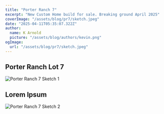 ```yaml
---
title: "Porter Ranch 7"
excerpt: "New Custom Home build for sale. Breaking ground April 2025"
coverImage: "/assets/blog/pr7/sketch.jpeg"
date: "2025-04-11T05:35:07.322Z"
author:
  name: K Arnold
  picture: "/assets/blog/authors/kevin.png"
ogImage:
  url: "/assets/blog/pr7/sketch.jpeg"
---
```


## Porter Ranch Lot 7

![Porter Ranch 7 Sketch 1](/assets/blog/pr7/sketch.jpeg)

## Lorem Ipsum

![Porter Ranch 7 Sketch 2](/assets/blog/pr7/sketch2.JPG)